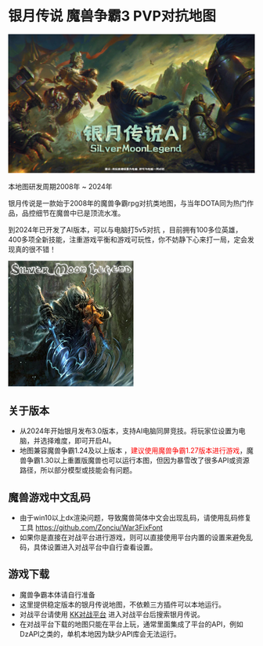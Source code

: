 # 银月传说 魔兽争霸3 PVP对抗地图
<img src="https://github.com/Moerj/SilverMoonLegend/blob/main/%E6%B8%B8%E6%88%8F%E8%BD%BD%E5%85%A5%E7%95%8C%E9%9D%A2.jpg?raw=true"/>

本地图研发周期2008年 ~ 2024年<br>

银月传说是一款始于2008年的魔兽争霸rpg对抗类地图，与当年DOTA同为热门作品，品控细节在魔兽中已是顶流水准。

到2024年已开发了AI版本，可以与电脑打5v5对抗 ，目前拥有100多位英雄，400多项全新技能，注重游戏平衡和游戏可玩性，你不妨静下心来打一局，定会发现真的很不错！

<img src="https://github.com/Moerj/SilverMoonLegend/blob/main/cover.jpg"/>

## 关于版本
- 从2024年开始银月发布3.0版本，支持AI电脑同屏竞技。将玩家位设置为电脑，并选择难度，即可开启AI。
- 地图兼容魔兽争霸1.24及以上版本 ，<span style="color:red">建议使用魔兽争霸1.27版本进行游戏</span>，魔兽争霸1.30以上重置版魔兽也可以运行本图，但因为暴雪改了很多API或资源路径，所以部分模型或技能会有问题。

## 魔兽游戏中文乱码
- 由于win10以上dx渲染问题，导致魔兽简体中文会出现乱码，请使用乱码修复工具 https://github.com/Zonciu/War3FixFont
- 如果你是直接在对战平台进行游戏，则可以直接使用平台内置的设置来避免乱码，具体设置进入对战平台中自行查看设置。

## 游戏下载
- 魔兽争霸本体请自行准备
- 这里提供稳定版本的银月传说地图，不依赖三方插件可以本地运行。
- 对战平台请使用 <a href="https://www.reckfeng.com" target="_blank">KK对战平台</a> 进入对战平台后搜索银月传说。
- 在对战平台下载的地图只能在平台上玩，通常里面集成了平台的API，例如DzAPI之类的，单机本地因为缺少API库会无法运行。

